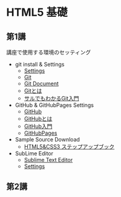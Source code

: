 HTML5 基礎
==========

## 第1講

講座で使用する環境のセッティング

- git install & Settings
    - [Settings](./settings/git_settings.md)
    - [Git](http://git-scm.com/)
    - [Git Document](http://git-scm.com/documentation)
    - [Gitとは](http://ja.wikipedia.org/wiki/Git)
    - [サルでもわかるGit入門](http://www.backlog.jp/git-guide/)
- GitHub & GitHubPages Settings
    - [GitHub](https://github.com)
    - [GitHubとは](http://ja.wikipedia.org/wiki/GitHub)
    - [GitHub入門](http://qiita.com/ongaeshi/items/4272209ad80380933000)
    - [GitHubPages](https://pages.github.com/)
- Sample Source Download
    - [HTML5&CSS3 ステップアップブック](http://www.socym.co.jp/book/815)
- SubLime Editor
    - [Sublime Text Editor](http://www.sublimetext.com/3)
    - [Settings](./settings/sublime_settings.md)

## 第2講
